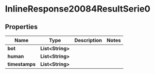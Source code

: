 # InlineResponse20084ResultSerie0

## Properties
Name | Type | Description | Notes
------------ | ------------- | ------------- | -------------
**bot** | **List&lt;String&gt;** |  | 
**human** | **List&lt;String&gt;** |  | 
**timestamps** | **List&lt;String&gt;** |  | 
